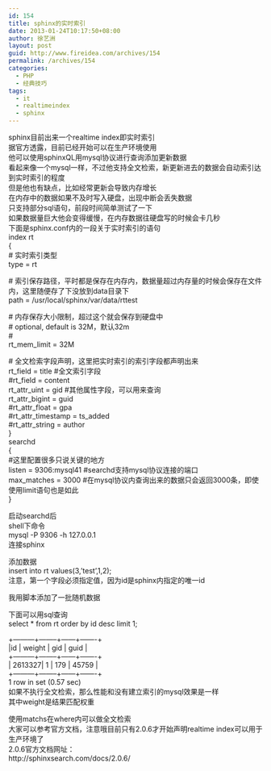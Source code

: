 ```yaml
---
id: 154
title: sphinx的实时索引
date: 2013-01-24T10:17:50+08:00
author: 徐艺洲
layout: post
guid: http://www.fireidea.com/archives/154
permalink: /archives/154
categories:
  - PHP
  - 经典技巧
tags:
  - it
  - realtimeindex
  - sphinx
---
```

<div id="sina_keyword_ad_area2" class="articalContent   ">
  sphinx目前出来一个realtime index即实时索引<br />据官方透露，目前已经开始可以在生产环境使用<br />他可以使用sphinxQL用mysql协议进行查询添加更新数据<br />看起来像一个mysql一样，不过他支持全文检索，新更新进去的数据会自动索引达到实时索引的程度<br />但是他也有缺点，比如经常更新会导致内存增长<br />在内存中的数据如果不及时写入硬盘，出现中断会丢失数据<br />只支持部分sql语句，前段时间简单测试了一下<br />如果数据量巨大他会变得缓慢，在内存数据往硬盘写的时候会卡几秒<br />下面是sphinx.conf内的一段关于实时索引的语句<br />index rt<br />{ <br /> # 实时索引类型<br /> type = rt</p> 
  
  <p>
    # 索引保存路径，平时都是保存在内存内，数据量超过内存量的时候会保存在文件内，这里随便存了下没放到data目录下<br /> path = /usr/local/sphinx/var/data/rttest
  </p>
  
  <p>
    # 内存保存大小限制，超过这个就会保存到硬盘中<br /> # optional, default is 32M，默认32m<br /> #<br /> rt_mem_limit = 32M
  </p>
  
  <p>
    # 全文检索字段声明，这里把实时索引的索引字段都声明出来<br /> rt_field = title #全文索引字段<br /> #rt_field = content<br /> rt_attr_uint = gid #其他属性字段，可以用来查询<br /> rt_attr_bigint = guid<br /> #rt_attr_float = gpa<br /> #rt_attr_timestamp = ts_added<br /> #rt_attr_string = author<br />}<br />searchd<br />{<br />#这里配置很多只说关键的地方<br /> listen = 9306:mysql41 #searchd支持mysql协议连接的端口<br />max_matches = 3000 #在mysql协议内查询出来的数据只会返回3000条，即使使用limit语句也是如此<br />}
  </p>
  
  <p>
    启动searchd后<br />shell下命令<br />mysql -P 9306 -h 127.0.0.1<br />连接sphinx
  </p>
  
  <p>
    添加数据<br />insert into rt values(3,&#8217;test&#8217;,1,2);<br />注意，第一个字段必须指定值，因为id是sphinx内指定的唯一id
  </p>
  
  <p>
    我用脚本添加了一批随机数据
  </p>
  
  <p>
    下面可以用sql查询<br />select * from rt order by id desc limit 1;
  </p>
  
  <p>
    +&#8212;&#8212;&#8212;+&#8212;&#8212;&#8211;+&#8212;&#8212;+&#8212;&#8212;-+<br />|id | weight | gid | guid |<br />+&#8212;&#8212;&#8212;+&#8212;&#8212;&#8211;+&#8212;&#8212;+&#8212;&#8212;-+<br />| 2613327| 1 | 179 | 45759 |<br />+&#8212;&#8212;&#8212;+&#8212;&#8212;&#8211;+&#8212;&#8212;+&#8212;&#8212;-+<br />1 row in set (0.57 sec)<br />如果不执行全文检索，那么性能和没有建立索引的mysql效果是一样<br />其中weight是结果匹配权重
  </p>
  
  <p>
    使用matchs在where内可以做全文检索<br />大家可以参考官方文档，注意哦目前只有2.0.6才开始声明realtime index可以用于生产环境了<br />2.0.6官方文档网址：<br />http://sphinxsearch.com/docs/2.0.6/
  </p>